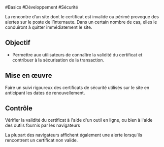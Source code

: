 
#Basics #Développement #Sécurité

La rencontre d’un site dont le certificat est invalide ou périmé provoque des alertes sur le poste de l’internaute. Dans un certain nombre de cas, elles le conduiront à quitter immédiatement le site.

Objectif
--------

*   Permettre aux utilisateurs de connaître la validité du certificat et contribuer à la sécurisation de la transaction.

Mise en œuvre
-------------

Faire un suivi rigoureux des certificats de sécurité utilisés sur le site en anticipant les dates de renouvellement.

Contrôle
--------

Vérifier la validité du certificat à l'aide d'un outil en ligne, ou bien à l'aide des outils fournis par les navigateurs

La plupart des navigateurs affichent également une alerte lorsqu'ils rencontrent un certificat non valide.
